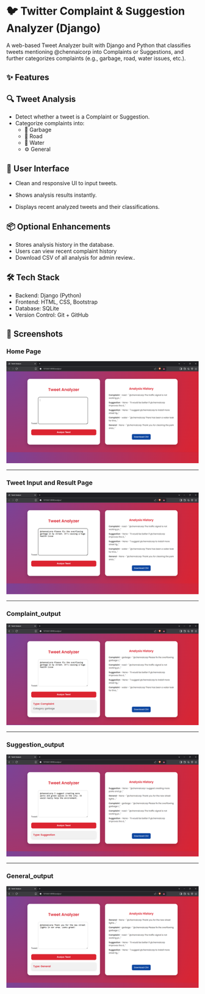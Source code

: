 # 🐦 Twitter Complaint & Suggestion Analyzer (Django)
A web-based Tweet Analyzer built with Django and Python that classifies tweets mentioning @chennaicorp into Complaints or Suggestions, and further categorizes complaints (e.g., garbage, road, water issues, etc.).
## ✨ Features

## 🔍 Tweet Analysis
- Detect whether a tweet is a Complaint or Suggestion.
- Categorize complaints into:
  - 🚮 Garbage
  - 🚧 Road
  - 🚰 Water
  - ⚙️ General

## 👥 User Interface
- Clean and responsive UI to input tweets.

- Shows analysis results instantly.

- Displays recent analyzed tweets and their classifications.

## 📦 Optional Enhancements
- Stores analysis history in the database.
- Users can view recent complaint history
- Download CSV of all analysis for admin review..

## 🛠 Tech Stack
- Backend: Django (Python)
- Frontend: HTML, CSS, Bootstrap
- Database: SQLite
- Version Control: Git + GitHub

## 📸 Screenshots

### Home Page
![Image](output/Home_page.png)

---

### Tweet Input and Result Page
![Image](output/input_page.png)

---

### Complaint_output
![Image](output/complaint_output.png)

---

### Suggestion_output
![Image](output/suggestion_output.png)

---

### General_output
![Image](output/general_output.png)



